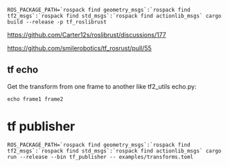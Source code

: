 ```
ROS_PACKAGE_PATH=`rospack find geometry_msgs`:`rospack find tf2_msgs`:`rospack find std_msgs`:`rospack find actionlib_msgs` cargo build --release -p tf_roslibrust
```

https://github.com/Carter12s/roslibrust/discussions/177

https://github.com/smilerobotics/tf_rosrust/pull/55

## tf echo

Get the transform from one frame to another like tf2_utils echo.py:

```
echo frame1 frame2
```

# tf publisher

```
ROS_PACKAGE_PATH=`rospack find geometry_msgs`:`rospack find tf2_msgs`:`rospack find std_msgs`:`rospack find actionlib_msgs` cargo run --release --bin tf_publisher -- examples/transforms.toml
```
